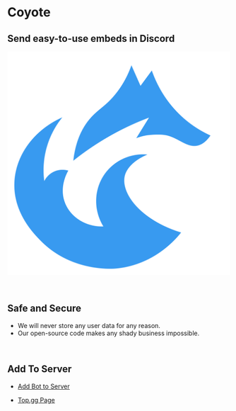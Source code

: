 # Coyote

## Send easy-to-use embeds in Discord

![Embeds Bot Icon](https://github.com/chr0mevillager/coyote/blob/master/src/artwork/profile/profile.png?raw=true)

&nbsp;

## Safe and Secure

- We will never store any user data for any reason.
- Our open-source code makes any shady business impossible.

&nbsp;

## Add To Server

- [Add Bot to Server](https://discord.com/oauth2/authorize?client_id=942083941307912193&scope=bot%20applications.commands&permissions=8)

- [Top.gg Page](https://top.gg/bot/942083941307912193?s=05178588d8001)
